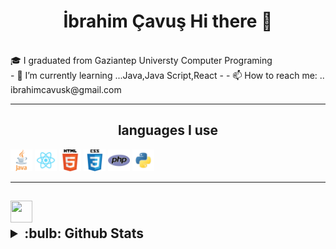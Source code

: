 <h1 align="center">İbrahim Çavuş Hi there 👋 </h1>
<br>
🎓 I graduated from Gaziantep Universty Computer Programing
<br>
- 🌱 I’m currently learning ...Java,Java Script,React
- - 📫 How to reach me: ..
                         ibrahimcavusk@gmail.com
  <hr>

 <h2 align="center"> languages I use </h2>
      
<img src = https://raw.githubusercontent.com/github/explore/80688e429a7d4ef2fca1e82350fe8e3517d3494d/topics/java/java.png
width="35" height="35" >
<img src = https://raw.githubusercontent.com/github/explore/80688e429a7d4ef2fca1e82350fe8e3517d3494d/topics/react/react.png
width="35" height="35" >
<img src = https://raw.githubusercontent.com/github/explore/80688e429a7d4ef2fca1e82350fe8e3517d3494d/topics/html/html.png
width="35" height="35" >
<img src = https://raw.githubusercontent.com/github/explore/80688e429a7d4ef2fca1e82350fe8e3517d3494d/topics/css/css.png
width="35" height="35" >
<img src = https://raw.githubusercontent.com/github/explore/80688e429a7d4ef2fca1e82350fe8e3517d3494d/topics/php/php.png
width="35" height="35" >
<img src = https://raw.githubusercontent.com/github/explore/80688e429a7d4ef2fca1e82350fe8e3517d3494d/topics/python/python.png
width="35" height="35" >
  <hr>
  <h2 Tolls </h2>
  <img src = https://raw.githubusercontent.com/github/explore/80688e429a7d4ef2fca1e82350fe8e3517d3494d/topics/Vs Code/Vs Code.png
width="35" height="35" >
  
  
<br>
<details>
<summary>:bulb: Github Stats </summary>
<p>&nbsp;<img align="center" src="https://github-readme-stats.vercel.app/api?username=ibrahimcavusk&show_icons=true&locale=en" alt="ibrahimcavusk" /></p>
</details>


<!--
**ibrahimcavusk/ibrahimcavusk** is a ✨ _special_ ✨ repository because its `README.md` (this file) appears on your GitHub profile.

Here are some ideas to get you started:

- 🔭 I’m currently working on ...Java,Java Script,React
- 🌱 I’m currently learning ...Java,Java Script,React
- 👯 I’m looking to collaborate on ...
- 🤔 I’m looking for help with ...
- 💬 Ask me about ...
- 📫 How to reach me: ...
                                  ibrahimcavusk@gmail.com
- 😄 Pronouns: ...
- ⚡ Fun fact: ...
-->



